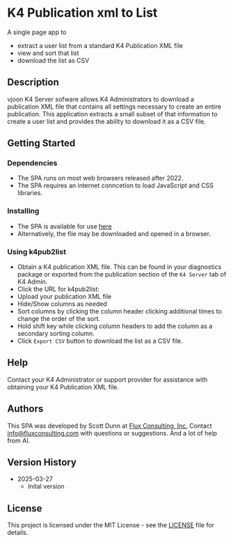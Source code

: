 # K4 Publication xml to List

A single page app to 
  - extract a user list from a standard K4 Publication XML file
  - view and sort that list
  - download the list as CSV

## Description

vjoon K4 Server sofware allows K4 Administrators to download a publication XML file
that contains all settings necessary to create an entire publication. 
This application extracts a small subset of that information to create a user list
and provides the ability to download it as a CSV file.

## Getting Started

### Dependencies

* The SPA runs on most web browsers released after 2022.
* The SPA requires an internet conncetion to load JavaScript and CSS libraries.

### Installing

* The SPA is available for use [here](https://scottdunnflux.github.io/k4pub2list/)
* Alternatively, the file may be downloaded and opened in a browser.

### Using k4pub2list

* Obtain a K4 publication XML file. This can be found in your diagnostics package or exported from 
  the publication section of the `K4 Server` tab of K4 Admin.
* Click the URL for k4pub2list:
* Upload your publication XML file
* Hide/Show columns as needed
* Sort columns by clicking the column header clicking additional times to change the order of the sort.
* Hold shift key while clicking column headers to add the column as a secondary sorting column.
* Click `Export CSV` button to download the list as a CSV file.

## Help

Contact your K4 Administrator or support provider for assistance with obtaining your K4 Publication XML file.

## Authors

This SPA was developed by Scott Dunn at [Flux Consulting, Inc.](https://fluxconsulting.com) Contact [info@fluxconsulting.com](mailto:info@fluxconsulting.com) with questions or suggestions. And a lot of help from AI.

## Version History

* 2025-03-27
    * Inital version

## License

This project is licensed under the MIT License - see the [LICENSE](License.md) file for details.

